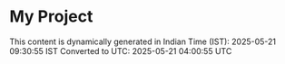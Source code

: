 # My Project

This content is dynamically generated in Indian Time (IST): 2025-05-21 09:30:55 IST
Converted to UTC: 2025-05-21 04:00:55 UTC
